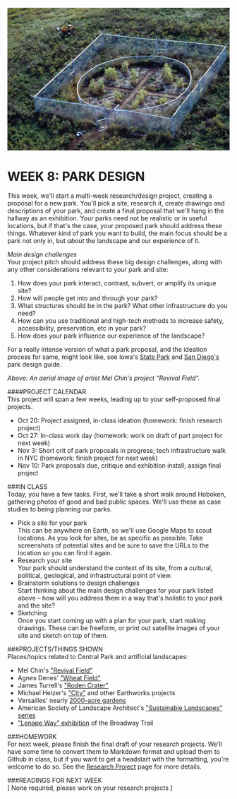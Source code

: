 ![An aerial image of artist Mel Chin's project "Revival Field"](https://raw.githubusercontent.com/jeffThompson/TechnologyAndTheLandscape/master/Images/Week08/RevivalField.jpg)

WEEK 8: PARK DESIGN
====

This week, we'll start a multi-week research/design project, creating a proposal for a new park. You'll pick a site, research it, create drawings and descriptions of your park, and create a final proposal that we'll hang in the hallway as an exhibition. Your parks need not be realistic or in useful locations, but if that's the case, your proposed park should address these things. Whatever kind of park you want to build, the main focus should be a park not only in, but *about* the landscape and our experience of it. 

*Main design challenges*  
Your project pitch should address these big design challenges, along with any other considerations relevant to your park and site:

1. How does your park interact, contrast, subvert, or amplify its unique site?  
2. How will people get into and through your park?  
3. What structures should be in the park? What other infrastructure do you need?  
4. How can you use traditional and high-tech methods to increase safety, accessibility, preservation, etc in your park?  
5. How does your park influence our experience of the landscape?  

For a really intense version of what a park proposal, and the ideation process for same, might look like, see Iowa's [State Park](http://rdgusa.com/files/2014_10_09_072110_86645000/2011-11%20-%20Iowa%20State%20Parks%20Design%20Guide%20-%20RDG%20No.%202010.425.00%20-%20low%20res.pdf) and [San Diego's](https://www.sandiego.gov/sites/default/files/legacy/park-and-recreation/pdf/parkdesign/consultantsguide2011.pdf) park design guide.

*Above: An aerial image of artist Mel Chin's project "Revival Field".*

####PROJECT CALENDAR  
This project will span a few weeks, leading up to your self-proposed final projects.

* Oct 20: Project assigned, in-class ideation (homework: finish research project)  
* Oct 27: In-class work day (homework: work on draft of part project for next week)  
* Nov 3: Short crit of park proposals in progress; tech infrastructure walk in NYC (homework: finish project for next week)  
* Nov 10: Park proposals due, critique and exhibition install; assign final project  

###IN CLASS  
Today, you have a few tasks. First, we'll take a short walk around Hoboken, gathering photos of good and bad public spaces. We'll use these as case studies to being planning our parks.

* Pick a site for your park  
This can be anywhere on Earth, so we'll use Google Maps to scout locations. As you look for sites, be as specific as possible. Take screenshots of potential sites and be sure to save the URLs to the location so you can find it again.  
* Research your site  
Your park should understand the context of its site, from a cultural, political, geological, and infrastructural point of view.  
* Brainstorm solutions to design challenges  
Start thinking about the main design challenges for your park listed above – how will you address them in a way that's holistic to your park and the site?  
* Sketching  
Once you start coming up with a plan for your park, start making drawings. These can be freeform, or print out satellite images of your site and sketch on top of them.  

###PROJECTS/THINGS SHOWN  
Places/topics related to Central Park and artificial landscapes:

* Mel Chin's ["Revival Field"](http://melchin.org/oeuvre/revival-field)  
* Agnes Denes' ["Wheat Field"](http://www.agnesdenesstudio.com/works7.html)  
* James Turrell's ["Roden Crater"](http://rodencrater.com)  
* Michael Heizer's ["City"](http://www.newyorker.com/magazine/2016/08/29/michael-heizers-city) and other Earthworks projects  
* Versailles' nearly [2000-acre gardens](https://en.wikipedia.org/wiki/Gardens_of_Versailles)  
* American Society of Landscape Architect's ["Sustainable Landscapes" series](https://www.asla.org/sustainablelandscapes/Vid_Parks.html)  
* ["Lenape Way" exhibition](https://www.nyu.edu/about/news-publications/news/2016/september/_lenapeway_-retraces-the-original-broadway-trailnyus-asian-pacif.html) of the Broadway Trail  

###HOMEWORK  
For next week, please finish the final draft of your research projects. We'll have some time to convert them to Markdown format and upload them to Github in class, but if you want to get a headstart with the formatting, you're welcome to do so. See the [Research Project](https://github.com/jeffThompson/TechnologyAndTheLandscape/blob/master/MidtermResearchProjectAssignment.md) page for more details.

###READINGS FOR NEXT WEEK  
[ None required, please work on your research projects ]
